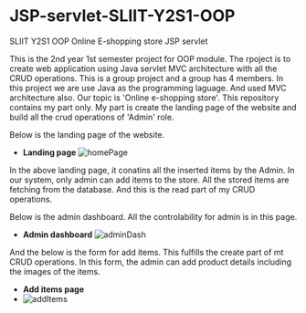 # JSP-servlet-SLIIT-Y2S1-OOP
SLIIT Y2S1 OOP Online E-shopping store JSP servlet

This is the 2nd year 1st semester project for OOP module. The rpoject is to create web application using Java servlet MVC architecture with all the CRUD operations. This is a group project and a group has 4 members. In this project we are use Java as the programming laguage. And used MVC architecture also. Our topic is 'Online e-shopping store'. This repository contains my part only. My part is create the landing page of the website and build all the crud operations of 'Admin' role.

Below is the landing page of the website.

- **Landing page**
![homePage](https://github.com/hhimansha/JSP-servlet-SLIIT-Y2S1-OOP/assets/143889589/7daf60be-31b1-4f48-bfb0-47592648645f)

In the above landing page, it conatins all the inserted items by the Admin. In our system, only admin can add items to the store. All the stored items are fetching from the database. And this is the read part of my CRUD operations.

Below is the admin dashboard. All the controlability for admin is in this page. 

- **Admin dashboard**
![adminDash](https://github.com/hhimansha/JSP-servlet-SLIIT-Y2S1-OOP/assets/143889589/d0776fe2-7844-46a6-85cc-6ee7589851f1)

And the below is the form for add items. This fulfills the create part of mt CRUD operations. In this form, the admin can add product details including the images of the items.


- **Add items page**
- ![addItems](https://github.com/hhimansha/JSP-servlet-SLIIT-Y2S1-OOP/assets/143889589/4d7a32e1-89ae-4851-811d-6863f4e64919)

